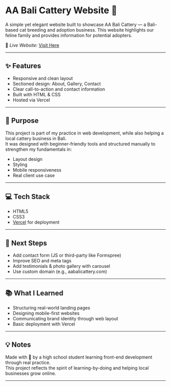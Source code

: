 # AA Bali Cattery Website 🐾

A simple yet elegant website built to showcase AA Bali Cattery — a Bali-based cat breeding and adoption business. This website highlights our feline family and provides information for potential adopters.

🔗 *Live Website:* [Visit Here](https://bit.ly/AAbalicattery)

---

## ✨ Features
- Responsive and clean layout
- Sectioned design: About, Gallery, Contact
- Clear call-to-action and contact information
- Built with HTML & CSS
- Hosted via Vercel

---

## 📌 Purpose
This project is part of my practice in web development, while also helping a local cattery business in Bali.  
It was designed with beginner-friendly tools and structured manually to strengthen my fundamentals in:
- Layout design
- Styling
- Mobile responsiveness
- Real client use case

---

## 💻 Tech Stack
- HTML5
- CSS3
- [Vercel](https://vercel.com) for deployment

---

## 🎯 Next Steps
- Add contact form (JS or third-party like Formspree)
- Improve SEO and meta tags
- Add testimonials & photo gallery with carousel
- Use custom domain (e.g., aabalicattery.com)

---

## 📚 What I Learned
- Structuring real-world landing pages
- Designing mobile-first websites
- Communicating brand identity through web layout
- Basic deployment with Vercel

---

## 💡 Notes
Made with 💖 by a high school student learning front-end development through real practice.  
This project reflects the spirit of learning-by-doing and helping local businesses grow online.

---
